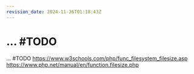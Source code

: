 ```yaml
---
revision_date: 2024-11-26T01:18:43Z
---
```

# ... #TODO
... #TODO
https://www.w3schools.com/php/func_filesystem_filesize.asp
https://www.php.net/manual/en/function.filesize.php